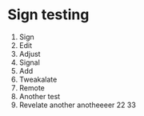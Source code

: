 Sign testing
============

1. Sign
2. Edit
3. Adjust
4. Signal
5. Add
6. Tweakalate
7. Remote
8. Another test
9. Revelate
another
anotheeeer
22
33
